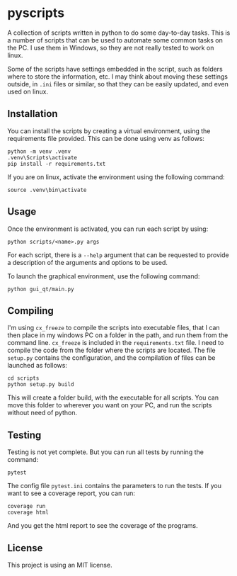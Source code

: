 # pyscripts
A collection of scripts written in python to do some day-to-day tasks. This is a number of scripts that can be used to automate some common tasks on the PC. I use them in Windows, so they are not really tested to work on linux. 

Some of the scripts have settings embedded in the script, such as folders where to store the information, etc. I may think about moving these settings outside, in `.ini` files or similar, so that they can be easily updated, and even used on linux.


## Installation

You can install the scripts by creating a virtual environment, using the requirements file provided. This can be done using venv as follows:

```
python -m venv .venv 
.venv\Scripts\activate
pip install -r requirements.txt
```

If you are on linux, activate the environment using the following command:

```
source .venv\bin\activate 
```

## Usage

Once the environment is activated, you can run each script by using:

```
python scripts/<name>.py args
```

For each script, there is a `--help` argument that can be requested to provide a description of the arguments and options to be used.

To launch the graphical environment, use the following command:

```
python gui_qt/main.py
```

## Compiling

I'm using `cx_freeze` to compile the scripts into executable files, that I can then place in my windows PC on a folder in the path, and run them from the command line. `cx_freeze` is included in the `requirements.txt` file. I need to compile the code from the folder where the scripts are located. The file `setup.py` contains the configuration, and the compilation of files can be launched as follows:

```
cd scripts
python setup.py build
```

This will create a folder build, with the executable for all scripts. You can move this folder to wherever you want on your PC, and run the scripts without need of python.


## Testing

Testing is not yet complete. But you can run all tests by running the command:

```
pytest
```

The config file `pytest.ini` contains the parameters to run the tests. If you want to see a coverage report, you can run:

```
coverage run
coverage html
```

And you get the html report to see the coverage of the programs.


## License

This project is using an MIT license.